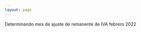 ```yaml
--- 
layout: page
--- 
```


<tr> <td> Determinando mes de ajuste de remanente de IVA </td><td> febrero</td> <td>2022</td> </tr>
